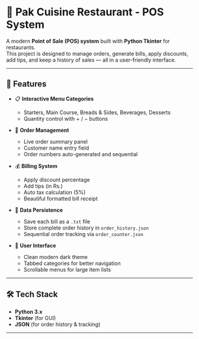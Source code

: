 # 🍴 Pak Cuisine Restaurant - POS System

A modern **Point of Sale (POS) system** built with **Python Tkinter** for restaurants.  
This project is designed to manage orders, generate bills, apply discounts, add tips, and keep a history of sales — all in a user-friendly interface.

---

## 🚀 Features

- 📋 **Interactive Menu Categories**
  - Starters, Main Course, Breads & Sides, Beverages, Desserts  
  - Quantity control with + / − buttons  

- 🧾 **Order Management**
  - Live order summary panel  
  - Customer name entry field  
  - Order numbers auto-generated and sequential  

- 💰 **Billing System**
  - Apply discount percentage  
  - Add tips (in Rs.)  
  - Auto tax calculation (5%)  
  - Beautiful formatted bill receipt  

- 💾 **Data Persistence**
  - Save each bill as a `.txt` file  
  - Store complete order history in `order_history.json`  
  - Sequential order tracking via `order_counter.json`  

- 🎨 **User Interface**
  - Clean modern dark theme  
  - Tabbed categories for better navigation  
  - Scrollable menus for large item lists  

---

## 🛠️ Tech Stack

- **Python 3.x**
- **Tkinter** (for GUI)
- **JSON** (for order history & tracking)

---

